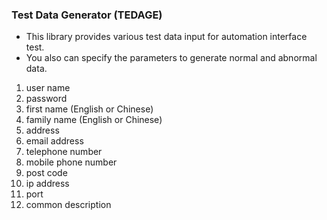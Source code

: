 ### Test Data Generator (TEDAGE)
- This library provides various test data input for automation interface test.
- You also can specify the parameters to generate normal and abnormal data.
1. user name
1. password
1. first name (English or Chinese)
1. family name (English or Chinese)
1. address
1. email address
1. telephone number
1. mobile phone number
1. post code
1. ip address
1. port
1. common description